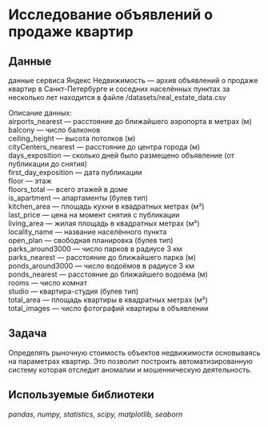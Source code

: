 # Исследование объявлений о продаже квартир


## Данные

данные сервиса Яндекс Недвижимость — архив объявлений о продаже квартир в Санкт-Петербурге и соседних населённых пунктах за несколько лет находится в файлe /datasets/real_estate_data.csv
 
Описание данных:  
    airports_nearest — расстояние до ближайшего аэропорта в метрах (м)  
    balcony — число балконов  
    ceiling_height — высота потолков (м)  
    cityCenters_nearest — расстояние до центра города (м)  
    days_exposition — сколько дней было размещено объявление (от публикации до снятия)  
    first_day_exposition — дата публикации  
    floor — этаж  
    floors_total — всего этажей в доме  
    is_apartment — апартаменты (булев тип)  
    kitchen_area — площадь кухни в квадратных метрах (м²)  
    last_price — цена на момент снятия с публикации  
    living_area — жилая площадь в квадратных метрах (м²)  
    locality_name — название населённого пункта  
    open_plan — свободная планировка (булев тип)  
    parks_around3000 — число парков в радиусе 3 км  
    parks_nearest — расстояние до ближайшего парка (м)  
    ponds_around3000 — число водоёмов в радиусе 3 км  
    ponds_nearest — расстояние до ближайшего водоёма (м)  
    rooms — число комнат  
    studio — квартира-студия (булев тип)  
    total_area — площадь квартиры в квадратных метрах (м²)  
    total_images — число фотографий квартиры в объявлении  
	
## Задача

Определять рыночную стоимость объектов недвижимости основываясь на параметрах  квартир.
Это позволит построить автоматизированную систему которая отследит аномалии и мошенническую деятельность.

## Используемые библиотеки
*pandas, numpy, statistics, scipy, matplotlib, seaborn*
